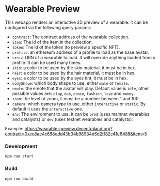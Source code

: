# Wearable Preview

This webapp renders an interactive 3D preview of a wearable. It can be configured via the following query params:

- `contract`: The contract address of the wearable collection.
- `item`: The id of the item in the collection.
- `token`: The id of the token (to preview a specific NFT).
- `profile`: an ethereum address of a profile to load as the base avatar.
- `urn`: a URN of a wearable to load. It will override anything loaded from a profile. It can be used many times.
- `skin`: a color to be used by the skin material, it must be in hex.
- `hair`: a color to be used by the hair material, it must be in hex.
- `eyes`: a color to be used by the eyes tint, it must be in hex.
- `bodyShape`: which body shape to use, either `male` or `female`.
- `emote`: the emote that the avatar will play. Default value is `idle`, other possible values are: `clap`, `dab`, `dance`, `fashion`, `love` and `money`.
- `zoom`: the level of zoom, it must be a number between 1 and 100.
- `camera`: which camera type to use, either `interactive` or `static`. By default it uses the `interactive` one.
- `env`: The environment to use, it can be `prod` (uses mainnet wearables and catalysts) or `dev` (uses testnet wearables and catalysts).

Example: https://wearable-preview.decentraland.org?contract=0xee8ae4c668edd43b34b98934d6d2ff82e41e6488&item=5

### Development

```
npm run start
```

### Build

```
npm run build
```
